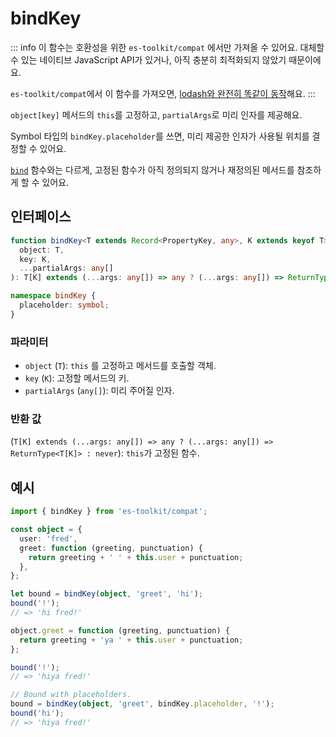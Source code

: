 # bindKey

::: info
이 함수는 호환성을 위한 `es-toolkit/compat` 에서만 가져올 수 있어요. 대체할 수 있는 네이티브 JavaScript API가 있거나, 아직 충분히 최적화되지 않았기 때문이에요.

`es-toolkit/compat`에서 이 함수를 가져오면, [lodash와 완전히 똑같이 동작](../../../compatibility.md)해요.
:::

`object[key]` 메서드의 `this`를 고정하고, `partialArgs`로 미리 인자를 제공해요.

Symbol 타입의 `bindKey.placeholder`를 쓰면, 미리 제공한 인자가 사용될 위치를 결정할 수 있어요.

[`bind`](./bind.md) 함수와는 다르게, 고정된 함수가 아직 정의되지 않거나 재정의된 메서드를 참조하게 할 수 있어요.

## 인터페이스

```typescript
function bindKey<T extends Record<PropertyKey, any>, K extends keyof T>(
  object: T,
  key: K,
  ...partialArgs: any[]
): T[K] extends (...args: any[]) => any ? (...args: any[]) => ReturnType<T[K]> : never;

namespace bindKey {
  placeholder: symbol;
}
```

### 파라미터

- `object` (`T`): `this` 를 고정하고 메서드를 호출할 객체.
- `key` (`K`): 고정할 메서드의 키.
- `partialArgs` (`any[]`): 미리 주어질 인자.

### 반환 값

(`T[K] extends (...args: any[]) => any ? (...args: any[]) => ReturnType<T[K]> : never`): `this`가 고정된 함수.

## 예시

```typescript
import { bindKey } from 'es-toolkit/compat';

const object = {
  user: 'fred',
  greet: function (greeting, punctuation) {
    return greeting + ' ' + this.user + punctuation;
  },
};

let bound = bindKey(object, 'greet', 'hi');
bound('!');
// => 'hi fred!'

object.greet = function (greeting, punctuation) {
  return greeting + 'ya ' + this.user + punctuation;
};

bound('!');
// => 'hiya fred!'

// Bound with placeholders.
bound = bindKey(object, 'greet', bindKey.placeholder, '!');
bound('hi');
// => 'hiya fred!'
```
